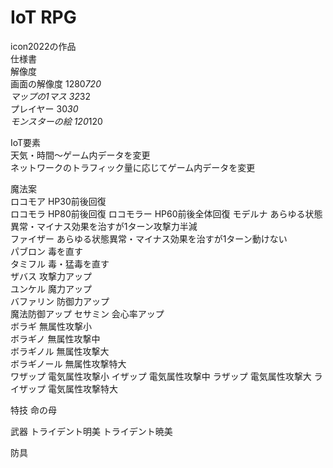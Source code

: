 # IoT RPG  
icon2022の作品  
仕様書  
解像度  
画面の解像度 1280*720  
マップの1マス 32*32  
プレイヤー 30*30  
モンスターの絵 120*120  
  
IoT要素  
天気・時間～ゲーム内データを変更  
ネットワークのトラフィック量に応じてゲーム内データを変更  
  
魔法案  
ロコモア   HP30前後回復  
ロコモラ   HP80前後回復
ロコモラー HP60前後全体回復
モデルナ   あらゆる状態異常・マイナス効果を治すが1ターン攻撃力半減  
ファイザー あらゆる状態異常・マイナス効果を治すが1ターン動けない  
パブロン   毒を直す  
タミフル   毒・猛毒を直す  
ザバス     攻撃力アップ  
ユンケル   魔力アップ  
バファリン 防御力アップ  
          魔法防御アップ
セサミン   会心率アップ  
ボラギ     無属性攻撃小  
ボラギノ   無属性攻撃中  
ボラギノル 無属性攻撃大  
ボラギノール 無属性攻撃特大  
ワザップ   電気属性攻撃小
イザップ   電気属性攻撃中
ラザップ   電気属性攻撃大
ライザップ 電気属性攻撃特大
  
  
特技
命の母

武器
トライデント明美
トライデント暁美

防具